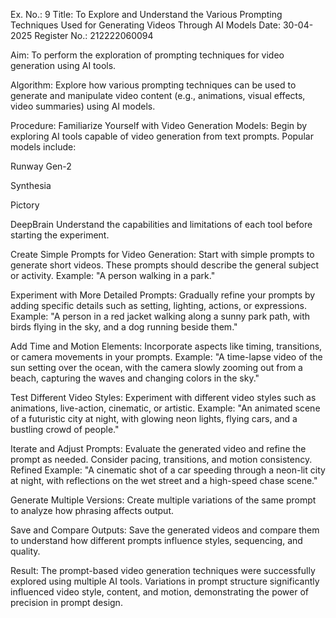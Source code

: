 Ex. No.: 9
Title: To Explore and Understand the Various Prompting Techniques Used for Generating Videos Through AI Models
Date: 30-04-2025
Register No.: 212222060094

Aim:
To perform the exploration of prompting techniques for video generation using AI tools.

Algorithm:
Explore how various prompting techniques can be used to generate and manipulate video content (e.g., animations, visual effects, video summaries) using AI models.

Procedure:
Familiarize Yourself with Video Generation Models:
Begin by exploring AI tools capable of video generation from text prompts. Popular models include:

Runway Gen-2

Synthesia

Pictory

DeepBrain
Understand the capabilities and limitations of each tool before starting the experiment.

Create Simple Prompts for Video Generation:
Start with simple prompts to generate short videos. These prompts should describe the general subject or activity.
Example: "A person walking in a park."

Experiment with More Detailed Prompts:
Gradually refine your prompts by adding specific details such as setting, lighting, actions, or expressions.
Example: "A person in a red jacket walking along a sunny park path, with birds flying in the sky, and a dog running beside them."

Add Time and Motion Elements:
Incorporate aspects like timing, transitions, or camera movements in your prompts.
Example: "A time-lapse video of the sun setting over the ocean, with the camera slowly zooming out from a beach, capturing the waves and changing colors in the sky."

Test Different Video Styles:
Experiment with different video styles such as animations, live-action, cinematic, or artistic.
Example: "An animated scene of a futuristic city at night, with glowing neon lights, flying cars, and a bustling crowd of people."

Iterate and Adjust Prompts:
Evaluate the generated video and refine the prompt as needed. Consider pacing, transitions, and motion consistency.
Refined Example: "A cinematic shot of a car speeding through a neon-lit city at night, with reflections on the wet street and a high-speed chase scene."

Generate Multiple Versions:
Create multiple variations of the same prompt to analyze how phrasing affects output.

Save and Compare Outputs:
Save the generated videos and compare them to understand how different prompts influence styles, sequencing, and quality.

Result:
The prompt-based video generation techniques were successfully explored using multiple AI tools. Variations in prompt structure significantly influenced video style, content, and motion, demonstrating the power of precision in prompt design.
